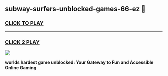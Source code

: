 
## subway-surfers-unblocked-games-66-ez 👋
<h3>
<a href="https://premium.freeplayer.one?title=subway-surfers-unblocked-games-66-ez&ref=14F">CLICK TO PLAY</a></h3>
<hr>

<h3>
<a href="https://premium.freeplayer.one?title=subway-surfers-unblocked-games-66-ez&ref=14F">CLICK 2 PLAY</a>
  
</h3>

<a href="https://premium.freeplayer.one?title=subway-surfers-unblocked-games-66-ez&ref=12F/"><img src="https://clearcache.store/games.png"></a>


**worlds hardest game unblocked: Your Gateway to Fun and Accessible Online Gaming**
